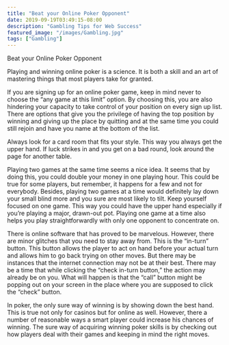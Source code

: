 ```yaml
---
title: "Beat your Online Poker Opponent"
date: 2019-09-19T03:49:15-08:00
description: "Gambling Tips for Web Success"
featured_image: "/images/Gambling.jpg"
tags: ["Gambling"]
---
```


Beat your Online Poker Opponent

Playing and winning online poker is a science. It is both a skill and an art of mastering things that most players take for granted.

If you are signing up for an online poker game, keep in mind never to choose the “any game at this limit” option. By choosing this, you are also hindering your capacity to take control of your position on every sign up list. There are options that give you the privilege of having the top position by winning and giving up the place by quitting and at the same time you could still rejoin and have you name at the bottom of the list.

Always look for a card room that fits your style. This way you always get the upper hand. If luck strikes in and you get on a bad round, look around the page for another table.


Playing two games at the same time seems a nice idea. It seems that by doing this, you could double your money in one playing hour. This could be true for some players, but remember, it happens for a few and not for everybody. Besides, playing two games at a time would definitely lay down your small blind more and you sure are most likely to tilt. Keep yourself focused on one game. This way you could have the upper hand especially if you’re playing a major, drawn-out pot. Playing one game at a time also helps you play straightforwardly with only one opponent to concentrate on.

There is online software that has proved to be marvelous. However, there are minor glitches that you need to stay away from. This is the “in-turn” button. This button allows the player to act on hand before your actual turn and allows him to go back trying on other moves. But there may be instances that the internet connection may not be at their best. There may be a time that while clicking the “check in-turn button,” the action may already be on you. What will happen is that the “call” button might be popping out on your screen in the place where you are supposed to click the “check” button.

In poker, the only sure way of winning is by showing down the best hand. This is true not only for casinos but for online as well. However, there a number of reasonable ways a smart player could increase his chances of winning. The sure way of acquiring winning poker skills is by checking out how players deal with their games and keeping in mind the right moves.

